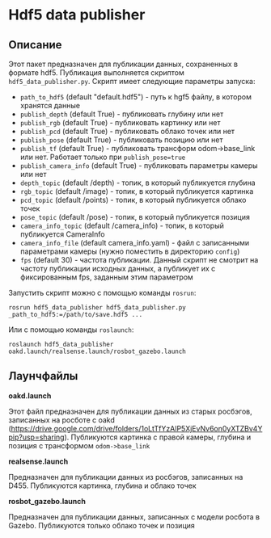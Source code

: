 # Hdf5 data publisher

## Описание

Этот пакет предназначен для публикации данных, сохраненных в формате hdf5. Публикация выполняется скриптом `hdf5_data_publisher.py`. Cкрипт имеет следующие параметры запуска:

* `path_to_hdf5` (default "default.hdf5") - путь к hgf5 файлу, в котором хранятся данные
* `publish_depth` (default True) - публиковать глубину или нет
* `publish_rgb` (default True) - публиковать картинку или нет
* `publish_pcd` (default True) - публиковать облако точек или нет
* `publish_pose` (default True) - публиковать позицию или нет
* `publish_tf` (default True) - публиковать трансформ odom->base\_link или нет. Работает только при `publish_pose=true`
* `publish_camera_info` (default True) - публиковать параметры камеры или нет
* `depth_topic` (default /depth) - топик, в который публикуется глубина
* `rgb_topic` (default /image) - топик, в который публикуется картинка
* `pcd_topic` (default /points) - топик, в который публикуется облако точек
* `pose_topic` (default /pose) - топик, в который публикуется позиция
* `camera_info_topic` (default /camera_info) - топик, в который публикуется CameraInfo
* `camera_info_file` (default camera_info.yaml) - файл с записанными параметрами камеры (нужно поместить в директорию `config`)
* `fps` (default 30) - частота публикации. Данный скрипт не смотрит на частоту публикации исходных данных, а публикует их с фиксированным fps, заданным этим параметром

Запустить скрипт можно с помощью команды `rosrun`:

`rosrun hdf5_data_publisher hdf5_data_publisher.py _path_to_hdf5:=/path/to/save.hdf5 ...`

Или с помощью команды `roslaunch`:

`roslaunch hdf5_data_publisher oakd.launch/realsense.launch/rosbot_gazebo.launch`

## Лаунчфайлы

**oakd.launch**

Этот файл предназначен для публикации данных из старых росбэгов, записанных на росботе с oakd (https://drive.google.com/drive/folders/1oLtTfYzAlP5XjEvNv6on0yXTZBv4Ypip?usp=sharing). Публикуются картинка с правой камеры, глубина и позиция с трансформом `odom->base_link`

**realsense.launch**

Предназначен для публикации данных из росбэгов, записанных на D455. Публикуются картинка, глубина и облако точек

**rosbot_gazebo.launch**

Предназначен для публикации данных, записанных с модели росбота в Gazebo. Публикуются только облако точек и позиция
